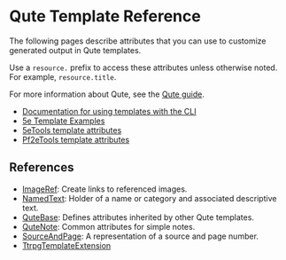 # Qute Template Reference

The following pages describe attributes that you can use to customize generated output in Qute templates.

Use a `resource.` prefix to access these attributes unless otherwise noted. For example, `resource.title`.

For more information about Qute, see the [Qute guide](https://quarkus.io/guides/qute).

- [Documentation for using templates with the CLI](../../examples/templates/README.md)
- [5e Template Examples](../../examples/templates/tools5e/README.md)
- [5eTools template attributes](dnd5e/README.md)
- [Pf2eTools template attributes](pf2e/README.md)

## References

- [ImageRef](ImageRef.md): Create links to referenced images.
- [NamedText](NamedText.md): Holder of a name or category and associated descriptive text.
- [QuteBase](QuteBase.md): Defines attributes inherited by other Qute templates.
- [QuteNote](QuteNote.md): Common attributes for simple notes.
- [SourceAndPage](SourceAndPage.md): A representation of a source and page number.
- [TtrpgTemplateExtension](TtrpgTemplateExtension.md)
